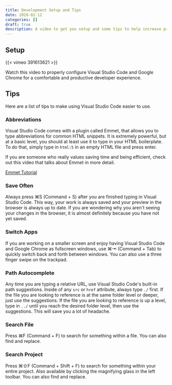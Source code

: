 ```yaml
---
title: Development Setup and Tips
date: 2020-02-12
categories: []
draft: true
description: A video to get you setup and some tips to help increase productivity.
---
```


## Setup

{{< vimeo 391613621 >}}

Watch this video to properly configure Visual Studio Code and Google Chrome for a comfortable and productive developer experience.

## Tips

Here are a list of tips to make using Visual Studio Code easier to use.

### Abbreviations

Visual Studio Code comes with a plugin called Emmet, that allows you to type abbreviations for common HTML snippets. It is extremely powerful, but at a basic level, you should at least use it to type in your HTML boilerplate. To do that, simply type in `html:5` in an empty HTML file and press enter.

If you are someone who really values saving time and being efficient, check out this video that talks about Emmet in more detail.

[Emmet Tutorial](https://www.youtube.com/watch?v=uCNgWcKrFfQ)

### Save Often

Always press ⌘S (Command + S) after you are finished typing in Visual Studio Code. This way, your work is always saved and your preview in the browser is always up to date. If you are wondering why you aren't seeing your changes in the browser, it is almost definitely because you have not yet saved.

### Switch Apps

If you are working on a smaller screen and enjoy having Visual Studio Code and Google Chrome as fullscreen windows, use ⌘⇥ (Command + Tab) to quickly switch back and forth between windows. You can also use a three finger swipe on the trackpad.

### Path Autocomplete

Any time you are typing a relative URL, use Visual Studio Code's built-in path suggestions. Inside of any `src` or `href` attribute, always type `./` first. If the file you are looking to reference is at the same folder level or deeper, just use the suggestions. If the file you are looking to reference is up a level, type in `../` until you reach the desired folder level, then use the suggestions. This will save you a lot of headache.

### Search File

Press ⌘F (Command + F) to search for something within a file. You can also find and replace.

### Search Project

Press ⌘⇧F (Command + Shift + F) to search for something within your entire project. Also available by clicking the magnifying glass in the left toolbar. You can also find and replace.
